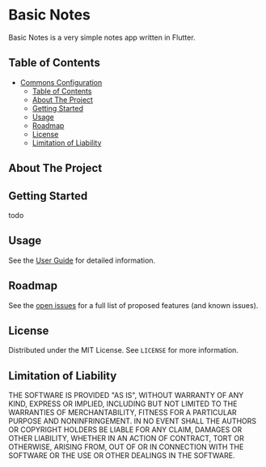 # Basic Notes

Basic Notes is a very simple notes app written in Flutter.

## Table of Contents
- [Commons Configuration](#commons-configuration)
    - [Table of Contents](#table-of-contents)
    - [About The Project](#about-the-project)
    - [Getting Started](#getting-started)
    - [Usage](#usage)
    - [Roadmap](#roadmap)
    - [License](#license)
    - [Limitation of Liability](#limitation-of-liability)

## About The Project



## Getting Started

todo

## Usage

See the [User Guide](doc/user-guide.md) for detailed information.

## Roadmap

See the [open issues](https://github.com/trevorcharlesmiller/basic-notes/issues) for a full list of proposed features (and known issues).

## License

Distributed under the MIT License. See `LICENSE` for more information.

## Limitation of Liability

THE SOFTWARE IS PROVIDED "AS IS", WITHOUT WARRANTY OF ANY KIND, EXPRESS OR
IMPLIED, INCLUDING BUT NOT LIMITED TO THE WARRANTIES OF MERCHANTABILITY,
FITNESS FOR A PARTICULAR PURPOSE AND NONINFRINGEMENT. IN NO EVENT SHALL THE
AUTHORS OR COPYRIGHT HOLDERS BE LIABLE FOR ANY CLAIM, DAMAGES OR OTHER
LIABILITY, WHETHER IN AN ACTION OF CONTRACT, TORT OR OTHERWISE, ARISING FROM,
OUT OF OR IN CONNECTION WITH THE SOFTWARE OR THE USE OR OTHER DEALINGS IN THE
SOFTWARE.